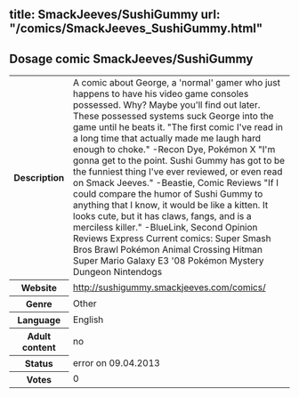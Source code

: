 title: SmackJeeves/SushiGummy
url: "/comics/SmackJeeves_SushiGummy.html"
---
Dosage comic SmackJeeves/SushiGummy
-----------------------------------------

<table class="comicinfo">
<tr>
<th>Description</th><td>A comic about George, a 'normal' gamer who just happens to have his video game consoles possessed. Why? Maybe you'll find out later. These possessed systems suck George into the game until he beats it. &quot;The first comic I've read in a long time that actually made me laugh hard enough to choke.&quot; -Recon Dye, Pokémon X &quot;I'm gonna get to the point. Sushi Gummy has got to be the funniest thing I've ever reviewed, or even read on Smack Jeeves.&quot; -Beastie, Comic Reviews &quot;If I could compare the humor of Sushi Gummy to anything that I know, it would be like a kitten. It looks cute, but it has claws, fangs, and is a merciless killer.&quot; -BlueLink, Second Opinion Reviews Express Current comics: Super Smash Bros Brawl Pokémon Animal Crossing Hitman Super Mario Galaxy E3 '08 Pokémon Mystery Dungeon Nintendogs</td>
</tr>
<tr>
<th>Website</th><td><a href="http://sushigummy.smackjeeves.com/comics/">http://sushigummy.smackjeeves.com/comics/</a></td>
</tr>
<tr>
<th>Genre</th><td>Other</td>
</tr>
<tr>
<th>Language</th><td>English</td>
</tr>
<tr>
<th>Adult content</th><td>no</td>
</tr>
<tr>
<th>Status</th><td>error on 09.04.2013</td>
</tr>
<tr>
<th>Votes</th><td>0</div></td>
</tr>
</table>
